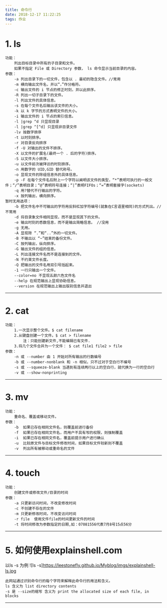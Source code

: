 ```yaml
---
title: 命令行
date: 2018-12-17 11:22:25
tags: 作业
---
```

# 1. ls
    功能：
        列出目标目录中所有的子目录和文件。
        如果不指定 File 或 Directory 参数， ls 命令显示当前目录的内容。
    参数：
        -a 列出目录下的一切文件，包含以 . 最初的隐含文件。//常用 　
        -m 横向输出文件名，并以“，”作分格符。
        -c 输出文件的 i 节点的修正时刻，并以此排序。
        -R 列出一切子目录下的文件。
        -l 列出文件的具体信息。
        -s 在每个文件名后输出该文件的大小。
        -k 以 k 字节的方式表明文件的大小。
        -i 输出文件的 i 节点的索引信息。
        -l |grep ^d 只显现目录 
        -l |grep ^[^d] 只显现非目录文件        
        -lv 按数字排序
        -t 以时刻排序。
        -r 对目录反向排序
        -f -U 对输出的文件不排序。
        -X 以文件的扩展名(最终一个 . 后的字符)排序。
        -S 以文件大小排序。
        -u 以文件前次被拜访的时刻排序。　
        -n 用数字的 UID,GID 替代称号。
        -o 显现文件的除组信息外的具体信息。
        -p -F 在每个文件名后附上一个字符以阐明该文件的类型，“*”表明可执行的一般文件；“/”表明目录；“@”表明符号连接；“|”表明FIFOs；“=”表明套接字(sockets)
        -q 用?替代不行输出的字符。　
        -x 按列输出，横向排序。
    暂时无用选项：
        -b 把文件名中不可输出的字符用反斜杠加字符编号(就象在C言语里相同)的方式列出。//不常用
        -d 将目录象文件相同显现，而不是显现其下的文件。
        -e 输出时刻的悉数信息，而不是输出简略信息。 //没用
        -g 无用。
        -A 显现除 “.”和“..”外的一切文件。
        -B 不输出以 “~”结束的备份文件。
        -C 按列输出，纵向排序。
        -G 输出文件的组的信息。
        -L 列出连接文件名而不是连接到的文件。
        -N 不约束文件长度。
        -Q 把输出的文件名用双引号括起来。　
        -1 一行只输出一个文件。
        --color=no 不显现五颜六色文件名
        --help 在规范输出上显现协助信息。
        --version 在规范输出上输出版别信息并退出

---
# 2. cat
    功能：
        1.一次显示整个文件。$ cat filename
        2.从键盘创建一个文件。$ cat > filename  
            注：只能创建新文件,不能编辑已有文件.
        3.将几个文件合并为一个文件： $ cat file1 file2 > file
    参数：
        -n 或 --number 由 1 开始对所有输出的行数编号
        -b 或 --number-nonblank 和 -n 相似，只不过对于空白行不编号
        -s 或 --squeeze-blank 当遇到有连续两行以上的空白行，就代换为一行的空白行
        -v 或 --show-nonprinting

---
# 3. mv
    功能：
        重命名、覆盖或移动文件。
    参数：
        -b  如果已存在相同文件名，则覆盖前进行备份
        -f  如果已存在相同文件名，而用户不具有写的权限，则强制覆盖
        -i  如果已存在相同文件名，覆盖前提示用户进行确认
        -u  比较原文件与目标文件修改时间，如果目标文件较新则不覆盖
        -v  列出所有被移动或重命名的文件

---
# 4. touch
    功能：
        创建文件或修改文件/目录的时间
    参数：
        -a 只更新访问时间，不改变修改时间
        -c 不创建不存在的文件
        -m 只更新修改时间，不改变访问时间
        -r file  使用文件file的时间更新文件的时间
        -t 将时间修改为参数指定的日期,如：07081556代表7月8号15点56分

---
# 5.  如何使用explainshell.com
以ls -s 为例
![ls -s]https://leestonefly.github.io/Myblog/imgs/explainshell-ls.jpg 


    此网站通过识别命令行的每个字符来解释此命令行的用法和含义。
    ls 含义为 list directory contents
    -s 是 --size的缩写 含义为 print the allocated size of each file, in blocks

---    